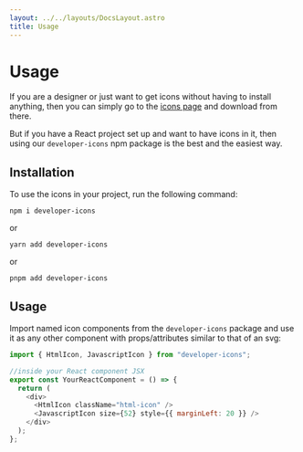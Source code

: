 ```yaml
---
layout: ../../layouts/DocsLayout.astro
title: Usage
---
```


# Usage

If you are a designer or just want to get icons without having to install anything, then you can simply go to the [icons page](https://xandemon.github.io/developer-icons/icons) and download from there.

But if you have a React project set up and want to have icons in it, then using our `developer-icons` npm package is the best and the easiest way.

## Installation

To use the icons in your project, run the following command:

```
npm i developer-icons
```

or

```
yarn add developer-icons
```

or

```
pnpm add developer-icons
```

## Usage

Import named icon components from the `developer-icons` package and use it as any other component with props/attributes similar to that of an svg:

```javascript
import { HtmlIcon, JavascriptIcon } from "developer-icons";

//inside your React component JSX
export const YourReactComponent = () => {
  return (
    <div>
      <HtmlIcon className="html-icon" />
      <JavascriptIcon size={52} style={{ marginLeft: 20 }} />
    </div>
  );
};
```
